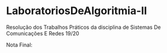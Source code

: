 # LaboratoriosDeAlgoritmia-II

Resolução dos Trabalhos Práticos da disciplina de Sistemas De Comunicações E Redes 19/20

Nota Final: 
